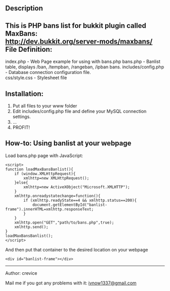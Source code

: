 Description
----
This is PHP bans list for bukkit plugin called MaxBans:  
http://dev.bukkit.org/server-mods/maxbans/
File Definition:
----
index.php - Web Page example for using with bans.php
bans.php - Banlist table, displays /ban, /tempban, /rangeban, /ipban bans.
includes/config.php - Database connection configuration file.  
css/style.css - Stylesheet file

Installation:
----
1. Put all files to your www folder   
2. Edit includes/config.php file and define your MySQL connection settings.  
3. ...
4. PROFIT!

How-to: Using banlist at your webpage
----
Load bans.php page with JavaScript:
```
<script>
function loadMaxBansBanlist(){
	if (window.XMLHttpRequest){
		xmlhttp=new XMLHttpRequest();
	}else{
		xmlhttp=new ActiveXObject("Microsoft.XMLHTTP");
	}
	xmlhttp.onreadystatechange=function(){
		if (xmlhttp.readyState==4 && xmlhttp.status==200){
			document.getElementById("banlist-frame").innerHTML=xmlhttp.responseText;
		}
	}
	xmlhttp.open("GET","path/to/bans.php",true);
	xmlhttp.send();
}
loadMaxBansBanlist();
</script>
```
And then put that container to the desired location on your webpage
```
<div id="banlist-frame"></div>
```
----
Author: crevice

Mail me if you got any problems with it: ivnow1337@gmail.com

